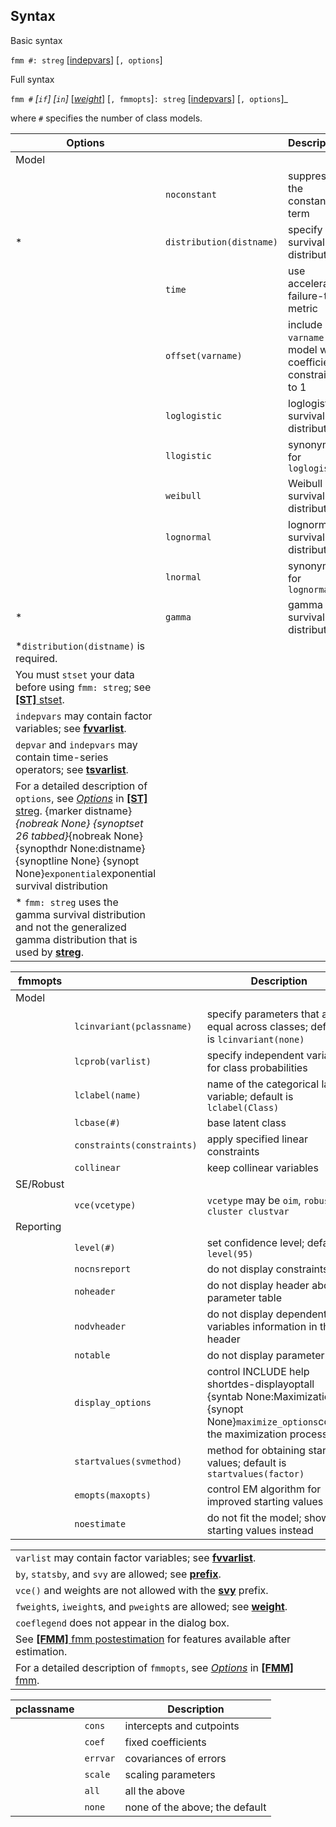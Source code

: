 ## Syntax

Basic syntax

`fmm #: streg`
\[[indepvars](http://www.stata.com/help.cgi?indepvars)\]
\[`, options`\]

Full syntax

`fmm #` _\[`if`\] \[`in`\]_
\[[<var class="command">weight</var><strong></strong>](fmm%20ivregress##weight)\]
\[`, fmmopts`\]`: streg`
\[[indepvars](http://www.stata.com/help.cgi?indepvars)\]
<span class="nowrap">\[`, options`\]_

where `#` specifies the number of class models.

| Options                                                                                                                                                                                                                                                                                                                                                                                                                                                                                      |                          | Description                                                  |
|----------------------------------------------------------------------------------------------------------------------------------------------------------------------------------------------------------------------------------------------------------------------------------------------------------------------------------------------------------------------------------------------------------------------------------------------------------------------------------------------|--------------------------|--------------------------------------------------------------|
| Model                                                                                                                                                                                                                                                                                                                                                                                                                                                                                        |                          |                                                              |
|                                                                                                                                                                                                                                                                                                                                                                                                                                                                                              | `noconstant`             | suppress the constant term                                   |
| \*                                                                                                                                                                                                                                                                                                                                                                                                                                                                                           | `distribution(distname)` | specify survival distribution                                |
|                                                                                                                                                                                                                                                                                                                                                                                                                                                                                              | `time`                   | use accelerated failure-time metric                          |
|                                                                                                                                                                                                                                                                                                                                                                                                                                                                                              | `offset(varname)`        | include `varname` in model with coefficient constrained to 1 |
|                                                                                                                                                                                                                                                                                                                                                                                                                                                                                              | `loglogistic`            | loglogistic survival distribution                            |
|                                                                                                                                                                                                                                                                                                                                                                                                                                                                                              | `llogistic`              | synonym for `loglogistic`                                    |
|                                                                                                                                                                                                                                                                                                                                                                                                                                                                                              | `weibull`                | Weibull survival distribution                                |
|                                                                                                                                                                                                                                                                                                                                                                                                                                                                                              | `lognormal`              | lognormal survival distribution                              |
|                                                                                                                                                                                                                                                                                                                                                                                                                                                                                              | `lnormal`                | synonym for `lognormal`                                      |
| \*                                                                                                                                                                                                                                                                                                                                                                                                                                                                                           | `gamma`                  | gamma survival distribution                                  |
| \*`distribution(distname)` is required.                                                                                                                                                                                                                                                                                                                                                                                                                                                      |                          |                                                              |
| You must `stset` your data before using `fmm: streg`; see [<strong>[ST]</strong> stset](http://www.stata.com/help.cgi?stset).                                                                                                                                                                                                                                                                                                                                     |                          |                                                              |
| `indepvars` may contain factor variables; see [<strong>fvvarlist</strong>](http://www.stata.com/help.cgi?fvvarlist).                                                                                                                                                                                                                                                                                                                                              |                          |                                                              |
| `depvar` and `indepvars` may contain time-series operators; see [<strong>tsvarlist</strong>](http://www.stata.com/help.cgi?tsvarlist).                                                                                                                                                                                                                                                                                                                            |                          |                                                              |
| For a detailed description of `options`, see [<var class="command">Options</var><strong></strong>](streg##options) in [<strong>[ST]</strong> streg](http://www.stata.com/help.cgi?streg). <span options="distname">{marker distname}_{nobreak None} <span options="26 tabbed">{synoptset 26 tabbed}_{nobreak None} {synopthdr None:distname} {synoptline None} {synopt None}`exponential`exponential survival distribution |                          |                                                              |
| \* `fmm: streg` uses the gamma survival distribution and not the generalized gamma distribution that is used by [<strong>streg</strong>](http://www.stata.com/help.cgi?streg).                                                                                                                                                                                                                                                                                    |                          |                                                              |

| fmmopts   |                                | Description                                                                                                                            |
|-----------|--------------------------------|----------------------------------------------------------------------------------------------------------------------------------------|
| Model     |                                |                                                                                                                                        |
|           | `lcinvariant(pclassname)`      | specify parameters that are equal across classes; default is `lcinvariant(none)`                                                       |
|           | `lcprob(varlist)`              | specify independent variables for class probabilities                                                                                  |
|           | `lclabel(name)`                | name of the categorical latent variable; default is `lclabel(Class)`                                                                   |
|           | `lcbase(#)`                    | base latent class                                                                                                                      |
|           | `constraints(constraints)` | apply specified linear constraints                                                                                                     |
|           | `collinear`                    | keep collinear variables                                                                                                               |
| SE/Robust |                                |                                                                                                                                        |
|           | `vce(vcetype)`                 | `vcetype` may be `oim`, `robust`, or `cluster clustvar`                                                                              |
| Reporting |                                |                                                                                                                                        |
|           | `level(#)`                     | set confidence level; default is `level(95)`                                                                                           |
|           | `nocnsreport`                  | do not display constraints                                                                                                             |
|           | `noheader`                     | do not display header above parameter table                                                                                            |
|           | `nodvheader`                   | do not display dependent variables information in the header                                                                           |
|           | `notable`                      | do not display parameter table                                                                                                         |
|           | `display_options`              | control INCLUDE help shortdes-displayoptall {syntab None:Maximization} {synopt None}`maximize_options`control the maximization process |
|           | `startvalues(svmethod)`        | method for obtaining starting values; default is `startvalues(factor)`                                                                 |
|           | `emopts(maxopts)`              | control EM algorithm for improved starting values                                                                                      |
|           | `noestimate`                   | do not fit the model; show starting values instead                                                                                     |

|                                                                                                                                                                                                                                            |     |     |
|--------------------------------------------------------------------------------------------------------------------------------------------------------------------------------------------------------------------------------------------|-----|-----|
| `varlist` may contain factor variables; see [<strong>fvvarlist</strong>](http://www.stata.com/help.cgi?fvvarlist).                                                                                              |     |     |
| `by`, `statsby`, and `svy` are allowed; see [<strong>prefix</strong>](http://www.stata.com/help.cgi?prefix).                                                                                                    |     |     |
| `vce()` and weights are not allowed with the [<strong>svy</strong>](http://www.stata.com/help.cgi?svy) prefix.                                                                                                  |     |     |
| `fweight`s, `iweight`s, and `pweight`s are allowed; see [<strong>weight</strong>](http://www.stata.com/help.cgi?weight).                                                                                        |     |     |
| `coeflegend` does not appear in the dialog box.                                                                                                                                                                                            |     |     |
| See [<strong>[FMM]</strong> fmm postestimation](http://www.stata.com/help.cgi?fmm_postestimation) for features available after estimation.                                                                      |     |     |
| For a detailed description of `fmmopts`, see [<var class="command">Options</var><strong></strong>](fmm##options) in [<strong>[FMM]</strong> fmm](http://www.stata.com/help.cgi?fmm). |     |     |

| pclassname |          | Description                    |
|------------|----------|--------------------------------|
|            | `cons`   | intercepts and cutpoints       |
|            | `coef`   | fixed coefficients             |
|            | `errvar` | covariances of errors          |
|            | `scale`  | scaling parameters             |
|            | `all`    | all the above                  |
|            | `none`   | none of the above; the default |
